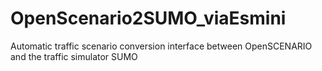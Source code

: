 # OpenScenario2SUMO_viaEsmini
Automatic traffic scenario conversion interface between OpenSCENARIO and the traffic simulator SUMO
